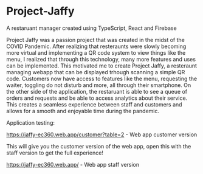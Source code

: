 # Project-Jaffy
A restaruant manager created using TypeScript, React and Firebase

Project Jaffy was a passion project that was created in the midst of the COVID Pandemic. After realizing that resteraunts were slowly becoming more virtual and implementing
a QR code system to view things like the menu, I realized that through this technology, many more features and uses can be implemented. This motivated me to create Project Jaffy,
a resteraunt managing webapp that can be displayed trhough scanning a simple QR code. Customers now have access to features like the menu, requesting the waiter, toggling do not 
disturb and more, all through their smartphone. On the other side of the application, the restaruant is able to see a queue of orders and requests and be able to access analytics 
about their service. This creates a seamless experience between staff and customers and allows for a smooth and enjoyable time during the pandemic.

Application testing:

https://jaffy-ec360.web.app/customer?table=2 - Web app customer version

This will give you the customer version of the web app, open this with the staff version to get the full experience!

https://jaffy-ec360.web.app/ - Web app staff version



